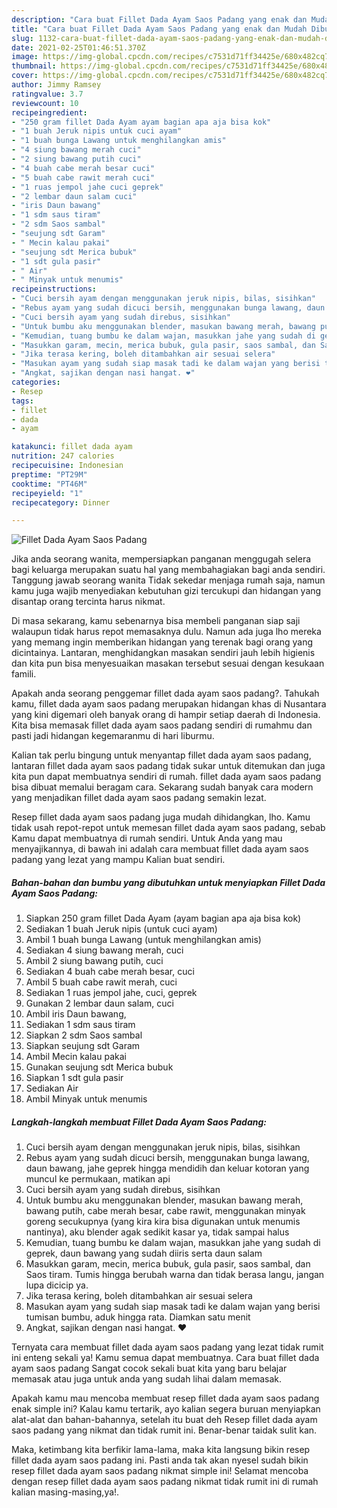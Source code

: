 ```yaml
---
description: "Cara buat Fillet Dada Ayam Saos Padang yang enak dan Mudah Dibuat"
title: "Cara buat Fillet Dada Ayam Saos Padang yang enak dan Mudah Dibuat"
slug: 1132-cara-buat-fillet-dada-ayam-saos-padang-yang-enak-dan-mudah-dibuat
date: 2021-02-25T01:46:51.370Z
image: https://img-global.cpcdn.com/recipes/c7531d71ff34425e/680x482cq70/fillet-dada-ayam-saos-padang-foto-resep-utama.jpg
thumbnail: https://img-global.cpcdn.com/recipes/c7531d71ff34425e/680x482cq70/fillet-dada-ayam-saos-padang-foto-resep-utama.jpg
cover: https://img-global.cpcdn.com/recipes/c7531d71ff34425e/680x482cq70/fillet-dada-ayam-saos-padang-foto-resep-utama.jpg
author: Jimmy Ramsey
ratingvalue: 3.7
reviewcount: 10
recipeingredient:
- "250 gram fillet Dada Ayam ayam bagian apa aja bisa kok"
- "1 buah Jeruk nipis untuk cuci ayam"
- "1 buah bunga Lawang untuk menghilangkan amis"
- "4 siung bawang merah cuci"
- "2 siung bawang putih cuci"
- "4 buah cabe merah besar cuci"
- "5 buah cabe rawit merah cuci"
- "1 ruas jempol jahe cuci geprek"
- "2 lembar daun salam cuci"
- "iris Daun bawang"
- "1 sdm saus tiram"
- "2 sdm Saos sambal"
- "seujung sdt Garam"
- " Mecin kalau pakai"
- "seujung sdt Merica bubuk"
- "1 sdt gula pasir"
- " Air"
- " Minyak untuk menumis"
recipeinstructions:
- "Cuci bersih ayam dengan menggunakan jeruk nipis, bilas, sisihkan"
- "Rebus ayam yang sudah dicuci bersih, menggunakan bunga lawang, daun bawang, jahe geprek hingga mendidih dan keluar kotoran yang muncul ke permukaan, matikan api"
- "Cuci bersih ayam yang sudah direbus, sisihkan"
- "Untuk bumbu aku menggunakan blender, masukan bawang merah, bawang putih, cabe merah besar, cabe rawit, menggunakan minyak goreng secukupnya (yang kira kira bisa digunakan untuk menumis nantinya), aku blender agak sedikit kasar ya, tidak sampai halus"
- "Kemudian, tuang bumbu ke dalam wajan, masukkan jahe yang sudah di geprek, daun bawang yang sudah diiris serta daun salam"
- "Masukkan garam, mecin, merica bubuk, gula pasir, saos sambal, dan Saos tiram. Tumis hingga berubah warna dan tidak berasa langu, jangan lupa dicicip ya."
- "Jika terasa kering, boleh ditambahkan air sesuai selera"
- "Masukan ayam yang sudah siap masak tadi ke dalam wajan yang berisi tumisan bumbu, aduk hingga rata. Diamkan satu menit"
- "Angkat, sajikan dengan nasi hangat. ❤️"
categories:
- Resep
tags:
- fillet
- dada
- ayam

katakunci: fillet dada ayam 
nutrition: 247 calories
recipecuisine: Indonesian
preptime: "PT29M"
cooktime: "PT46M"
recipeyield: "1"
recipecategory: Dinner

---
```



![Fillet Dada Ayam Saos Padang](https://img-global.cpcdn.com/recipes/c7531d71ff34425e/680x482cq70/fillet-dada-ayam-saos-padang-foto-resep-utama.jpg)

Jika anda seorang wanita, mempersiapkan panganan menggugah selera bagi keluarga merupakan suatu hal yang membahagiakan bagi anda sendiri. Tanggung jawab seorang  wanita Tidak sekedar menjaga rumah saja, namun kamu juga wajib menyediakan kebutuhan gizi tercukupi dan hidangan yang disantap orang tercinta harus nikmat.

Di masa  sekarang, kamu sebenarnya bisa membeli panganan siap saji walaupun tidak harus repot memasaknya dulu. Namun ada juga lho mereka yang memang ingin memberikan hidangan yang terenak bagi orang yang dicintainya. Lantaran, menghidangkan masakan sendiri jauh lebih higienis dan kita pun bisa menyesuaikan masakan tersebut sesuai dengan kesukaan famili. 



Apakah anda seorang penggemar fillet dada ayam saos padang?. Tahukah kamu, fillet dada ayam saos padang merupakan hidangan khas di Nusantara yang kini digemari oleh banyak orang di hampir setiap daerah di Indonesia. Kita bisa memasak fillet dada ayam saos padang sendiri di rumahmu dan pasti jadi hidangan kegemaranmu di hari liburmu.

Kalian tak perlu bingung untuk menyantap fillet dada ayam saos padang, lantaran fillet dada ayam saos padang tidak sukar untuk ditemukan dan juga kita pun dapat membuatnya sendiri di rumah. fillet dada ayam saos padang bisa dibuat memalui beragam cara. Sekarang sudah banyak cara modern yang menjadikan fillet dada ayam saos padang semakin lezat.

Resep fillet dada ayam saos padang juga mudah dihidangkan, lho. Kamu tidak usah repot-repot untuk memesan fillet dada ayam saos padang, sebab Kamu dapat membuatnya di rumah sendiri. Untuk Anda yang mau menyajikannya, di bawah ini adalah cara membuat fillet dada ayam saos padang yang lezat yang mampu Kalian buat sendiri.

<!--inarticleads1-->

##### Bahan-bahan dan bumbu yang dibutuhkan untuk menyiapkan Fillet Dada Ayam Saos Padang:

1. Siapkan 250 gram fillet Dada Ayam (ayam bagian apa aja bisa kok)
1. Sediakan 1 buah Jeruk nipis (untuk cuci ayam)
1. Ambil 1 buah bunga Lawang (untuk menghilangkan amis)
1. Sediakan 4 siung bawang merah, cuci
1. Ambil 2 siung bawang putih, cuci
1. Sediakan 4 buah cabe merah besar, cuci
1. Ambil 5 buah cabe rawit merah, cuci
1. Sediakan 1 ruas jempol jahe, cuci, geprek
1. Gunakan 2 lembar daun salam, cuci
1. Ambil iris Daun bawang,
1. Sediakan 1 sdm saus tiram
1. Siapkan 2 sdm Saos sambal
1. Siapkan seujung sdt Garam
1. Ambil  Mecin kalau pakai
1. Gunakan seujung sdt Merica bubuk
1. Siapkan 1 sdt gula pasir
1. Sediakan  Air
1. Ambil  Minyak untuk menumis




<!--inarticleads2-->

##### Langkah-langkah membuat Fillet Dada Ayam Saos Padang:

1. Cuci bersih ayam dengan menggunakan jeruk nipis, bilas, sisihkan
1. Rebus ayam yang sudah dicuci bersih, menggunakan bunga lawang, daun bawang, jahe geprek hingga mendidih dan keluar kotoran yang muncul ke permukaan, matikan api
1. Cuci bersih ayam yang sudah direbus, sisihkan
1. Untuk bumbu aku menggunakan blender, masukan bawang merah, bawang putih, cabe merah besar, cabe rawit, menggunakan minyak goreng secukupnya (yang kira kira bisa digunakan untuk menumis nantinya), aku blender agak sedikit kasar ya, tidak sampai halus
1. Kemudian, tuang bumbu ke dalam wajan, masukkan jahe yang sudah di geprek, daun bawang yang sudah diiris serta daun salam
1. Masukkan garam, mecin, merica bubuk, gula pasir, saos sambal, dan Saos tiram. Tumis hingga berubah warna dan tidak berasa langu, jangan lupa dicicip ya.
1. Jika terasa kering, boleh ditambahkan air sesuai selera
1. Masukan ayam yang sudah siap masak tadi ke dalam wajan yang berisi tumisan bumbu, aduk hingga rata. Diamkan satu menit
1. Angkat, sajikan dengan nasi hangat. ❤️




Ternyata cara membuat fillet dada ayam saos padang yang lezat tidak rumit ini enteng sekali ya! Kamu semua dapat membuatnya. Cara buat fillet dada ayam saos padang Sangat cocok sekali buat kita yang baru belajar memasak atau juga untuk anda yang sudah lihai dalam memasak.

Apakah kamu mau mencoba membuat resep fillet dada ayam saos padang enak simple ini? Kalau kamu tertarik, ayo kalian segera buruan menyiapkan alat-alat dan bahan-bahannya, setelah itu buat deh Resep fillet dada ayam saos padang yang nikmat dan tidak rumit ini. Benar-benar taidak sulit kan. 

Maka, ketimbang kita berfikir lama-lama, maka kita langsung bikin resep fillet dada ayam saos padang ini. Pasti anda tak akan nyesel sudah bikin resep fillet dada ayam saos padang nikmat simple ini! Selamat mencoba dengan resep fillet dada ayam saos padang nikmat tidak rumit ini di rumah kalian masing-masing,ya!.

